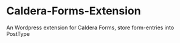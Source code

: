 # Caldera-Forms-Extension
An Wordpress extension for Caldera Forms, store form-entries into PostType
